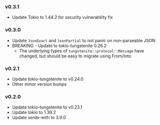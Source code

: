 ### v0.3.1

- Update Tokio to 1.44.2 for security vulnerability fix

### v0.3.0

- Update `JsonExact` and `JsonPartial` to not panic on non-parseable JSON
- BREAKING - Update to tokio-tungstenite 0.26.2
    - The underlying types of `tungstenite::protocol::Message` have changed, but should be easy to migrate using
      From/Into

### v0.2.1

- Update tokio-tungstenite to v0.24.0
- Other minor version bumps

### v0.2.0

- Update tokio-tungstenite to v0.23.1
- Update tokio to 1.39.2
- Update serde-with to 3.9.0